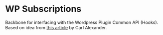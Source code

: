 # WP Subscriptions

Backbone for interfacing with the Wordpress Plugin Common API (Hooks).
Based on idea from [this article](https://carlalexander.ca/polymorphism-wordpress-interfaces/) by Carl Alexander.
